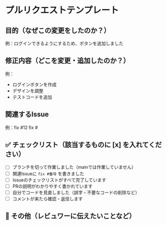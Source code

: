 # プルリクエストテンプレート

## 目的（なぜこの変更をしたのか？）
例：ログインできるようにするため、ボタンを追加しました

## 修正内容（どこを変更・追加したのか？）
例：
- ログインボタンを作成
- デザインを調整
- テストコードを追加

## 関連するIssue
例：fix #12
fix #

## ✅ チェックリスト（該当するものに [x] を入れてください）

- [ ] ブランチを切って作業しました（mainでは作業していません）
- [ ] 関連Issueに `fix #番号` を書きました
- [ ] Issueのチェックリストがすべて完了しています
- [ ] PRの説明がわかりやすく書かれています
- [ ] 自分でコードを見直しました（誤字・不要なコードの削除など）
- [ ] コメントが来たら確認・返信します

## 💬 その他（レビュワーに伝えたいことなど）
<!-- 例：この部分の書き方が少し不安なのでアドバイスください！ -->